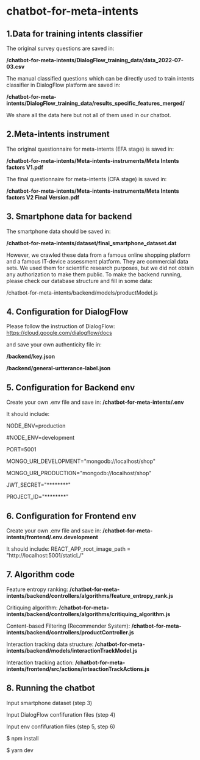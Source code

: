 # chatbot-for-meta-intents

## 1.Data for training intents classifier

The original survey questions are saved in: 

<strong>/chatbot-for-meta-intents/DialogFlow_training_data/data_2022-07-03.csv</strong>

The manual classified questions which can be directly used to train intents classifier in DialogFlow platform are saved in: 

<strong>/chatbot-for-meta-intents/DialogFlow_training_data/results_specific_features_merged/</strong>

We share all the data here but not all of them used in our chatbot.

## 2.Meta-intents instrument

The original questionnaire for meta-intents (EFA stage) is saved in:

<strong>/chatbot-for-meta-intents/Meta-intents-instruments/Meta Intents factors V1.pdf</strong>

The final questionnaire for meta-intents (CFA stage) is saved in:

<strong>/chatbot-for-meta-intents/Meta-intents-instruments/Meta Intents factors V2 Final Version.pdf</strong>


## 3. Smartphone data for backend

The smartphone data should be saved in:

<strong>/chatbot-for-meta-intents/dataset/final_smartphone_dataset.dat</strong>

However, we crawled these data from a famous online shopping platform and a famous IT-device assessment platform. They are commercial data sets. We used them for scientific research purposes, but we did not obtain any authorization to make them public. To make the backend running, please check our database structure and fill in some data: 

</strong>/chatbot-for-meta-intents/backend/models/productModel.js</strong>


## 4. Configuration for DialogFlow

Please follow the instruction of DialogFlow: <https://cloud.google.com/dialogflow/docs>

and save your own authenticity file in:

<strong>/backend/key.json</strong>

<strong>/backend/general-urtterance-label.json</strong>



## 5. Configuration for Backend env
Create your own .env file and save in: 
<strong>/chatbot-for-meta-intents/.env</strong>

It should include: 

NODE_ENV=production

#NODE_ENV=development

PORT=5001

MONGO_URI_DEVELOPMENT="mongodb://localhost/shop"

MONGO_URI_PRODUCTION="mongodb://localhost/shop"

JWT_SECRET="********"

PROJECT_ID="********"



## 6. Configuration for Frontend env
Create your own .env file and save in: 
<strong>/chatbot-for-meta-intents/frontend/.env.development</strong>

It should include: 
REACT_APP_root_image_path = "http://localhost:5001/staticL/"



## 7. Algorithm code
Feature entropy ranking: <strong>/chatbot-for-meta-intents/backend/controllers/algorithms/feature_entropy_rank.js</strong>

Critiquing algorithm: <strong>/chatbot-for-meta-intents/backend/controllers/algorithms/critiquing_algorithm.js</strong>

Content-based Filtering (Recommender System): <strong>/chatbot-for-meta-intents/backend/controllers/productController.js</strong>

Interaction tracking data structure: <strong>/chatbot-for-meta-intents/backend/models/interactionTrackModel.js</strong>

Interaction tracking action: <strong>/chatbot-for-meta-intents/frontend/src/actions/inteactionTrackActions.js</strong>



## 8. Running the chatbot

Input smartphone dataset (step 3)

Input DialogFlow confifuration files (step 4)

Input env confifuration files (step 5, step 6)

$ npm install

$ yarn dev
